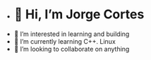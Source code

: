 - <h1>👋 Hi, I’m Jorge Cortes </h1>
- 👀 I’m interested in learning and building
- 🌱 I’m currently learning C++. Linux
- 💞️ I’m looking to collaborate on anything

<!---
Kuchhh3/Kuchhh3 is a ✨ special ✨ repository because its `README.md` (this file) appears on your GitHub profile.
You can click the Preview link to take a look at your changes.
--->
